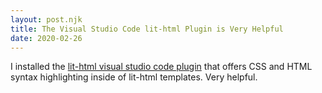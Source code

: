 ```yaml
---
layout: post.njk
title: The Visual Studio Code lit-html Plugin is Very Helpful
date: 2020-02-26
---
```


I installed the [lit-html visual studio code plugin](https://marketplace.visualstudio.com/items?itemName=bierner.lit-html) that offers CSS and HTML syntax highlighting inside of lit-html templates. Very helpful.
